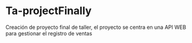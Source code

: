 # Ta-projectFinally
Creación de proyecto final de taller, el proyecto se centra en una API WEB para gestionar el registro de ventas
